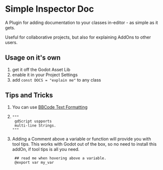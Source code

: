 # Simple Inspector Doc 

A Plugin for adding documentation to your classes in-editor - as simple as it gets.

Useful for collaborative projects, but also for explaining AddOns to other users.

## Usage on it's own
 1. get it off the Godot Asset Lib
 1. enable it in your Project Settings
 2. add `const DOCS = "explain me"` to any class
 
## Tips and Tricks

1. You can use [BBCode Text Formatting](https://docs.godotengine.org/en/stable/tutorials/ui/bbcode_in_richtextlabel.html)
2. ```
   """
	gdScript uspports
	multi-line Strings.
   """
   ```
3. Adding a Comment above a variable or function will provide you with tool tips. This works with Godot out of the box, so no need to install this addOn, if tool tips is all you need. 
   ```
	## read me when hovering above a variable.
	@export var my_var
   ```
